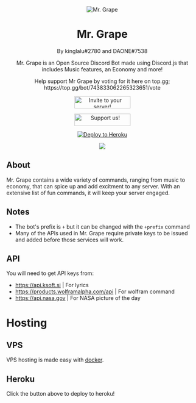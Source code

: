 <div align="center">
	<img src="https://raw.githubusercontent.com/kinglalu/Mr.Grape/master/images/mrgrape.png" title="Mr. Grape" alt="Mr. Grape" />
	<h1>Mr. Grape</h1>
	<p>By kinglalu#2780 and DAONE#7538<p>
	<p>Mr. Grape is an Open Source Discord Bot made using Discord.js that includes Music features, an Economy and more!</p>
	<p> Help support Mr Grape by voting for it here on top.gg; https://top.gg/bot/743833062265323651/vote </p>
	<p><a href="https://discord.com/oauth2/authorize?client_id=743833062265323651&scope=bot&permissions=0">
    <img src="https://raw.githubusercontent.com/kinglalu/Mr.Grape/master/images/invite.png" width="147" height="32" alt="Invite to your server!"></a><p>
	<p><a href="https://upgrade.chat/checkout/743208211460653177">
    <img src="https://raw.githubusercontent.com/kinglalu/Mr.Grape/master/images/support.png" width="147" height="32" alt="Support us!"></a><p>
	<p> <a href="https://heroku.com/deploy?template=https://github.com/kinglalu/Mr.Grape-Beta"><img src="https://www.herokucdn.com/deploy/button.svg" alt="Deploy to Heroku"></a><p>
	<a href="https://discord.gg/2RKPmDg2A6" align="center">
<img src="https://img.shields.io/discord/743208211460653177?style=for-the-badge?" />
</a>
</div>


## About

Mr. Grape contains a wide variety of commands, ranging from music to economy, that can spice up and add excitment to any server.
With an extensive list of fun commands, it will keep your server engaged.

## Notes
* The bot's prefix is `+` but it can be changed with the `+prefix` command
* Many of the APIs used in Mr. Grape require private keys to be issued and added before those services will work.

## API

You will need to get API keys from:

* https://api.ksoft.si | For lyrics
* https://products.wolframalpha.com/api | For wolfram command
* https://api.nasa.gov | For NASA picture of the day

# Hosting

## VPS

VPS hosting is made easy with [docker](https://docker.com).

## Heroku

Click the button above to deploy to heroku!
